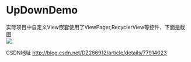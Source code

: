 # UpDownDemo
实际项目中自定义View嵌套使用了ViewPager,RecyclerView等控件，下面是截图<br>
![](https://github.com/dingys/UpDownDemo/blob/master/app/screenShots/hotel.gif)<br>

CSDN地址  http://blog.csdn.net/DZ266912/article/details/77914023 
